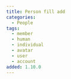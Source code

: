 ```yaml
---
title: Person fill add
categories:
  - People
tags:
  - member
  - human
  - individual
  - avatar
  - user
  - account
added: 1.10.0
---
```

